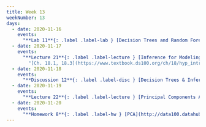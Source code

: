 ```yaml
---
title: Week 13
weekNumber: 13
days:
  - date: 2020-11-16
    events:
      "**Lab 11**{: .label .label-lab } [Decision Trees and Random Forests](http://data100.datahub.berkeley.edu/hub/user-redirect/git-sync?repo=https://github.com/DS-100/fa20&subPath=lab/lab11) (due Nov. 16)":
  - date: 2020-11-17
    events:
      "**Lecture 21**{: .label .label-lecture } [Inference for Modeling](lecture/lec21) (QC due Nov. 23)":
        "[Ch. 18.1, 18.3](https://www.textbook.ds100.org/ch/18/hyp_intro.html)"
  - date: 2020-11-18
    events:
      "**Discussion 12**{: .label .label-disc } [Decision Trees & Inference](https://drive.google.com/file/d/1v8zaQI2F0oLxYncgi_NqinCpw8BEigW2/view?usp=sharing) [(video)](https://www.youtube.com/playlist?list=PLQCcNQgUcDfqxl-ONDDGhH0l5oXj9lheR)":
  - date: 2020-11-19
    events:
      "**Lecture 22**{: .label .label-lecture } [Principal Components Analysis](lecture/lec22) (QC due Nov. 23)":
  - date: 2020-11-20
    events:
      "**Homework 8**{: .label .label-hw } [PCA](http://data100.datahub.berkeley.edu/hub/user-redirect/git-sync?repo=https://github.com/DS-100/fa20&subPath=hw/hw8/) (due Dec. 3)":
---
```

